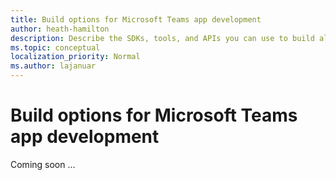 ```yaml
---
title: Build options for Microsoft Teams app development
author: heath-hamilton
description: Describe the SDKs, tools, and APIs you can use to build all types of Teams apps.
ms.topic: conceptual
localization_priority: Normal
ms.author: lajanuar
---
```

# Build options for Microsoft Teams app development

Coming soon ...
